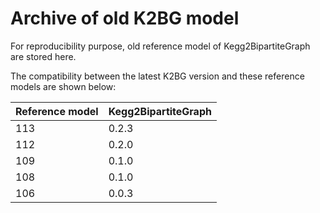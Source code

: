 # Archive of old K2BG model

For reproducibility purpose, old reference model of Kegg2BipartiteGraph are stored here.

The compatibility between the latest K2BG version and these reference models are shown below:

| Reference model  | Kegg2BipartiteGraph   |
|---|---|
| 113  | 0.2.3 |
| 112  | 0.2.0 |
| 109  | 0.1.0 |
| 108  | 0.1.0 |
| 106  | 0.0.3 |
